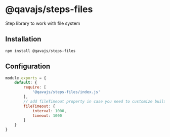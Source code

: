 # @qavajs/steps-files
Step library to work with file system

## Installation
`npm install @qavajs/steps-files`

## Configuration
```javascript
module.exports = {
    default: {
        require: [
            '@qavajs/steps-files/index.js'
        ],
        // add fileTimeout property in case you need to customize built-in interval and timeout
        fileTimeout: {
            interval: 1000,
            timeout: 1000
        }
    }
}
```
